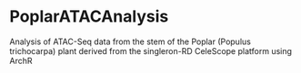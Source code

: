 # PoplarATACAnalysis
Analysis of ATAC-Seq data from the stem of the Poplar (Populus trichocarpa) plant derived from the singleron-RD CeleScope platform using ArchR

